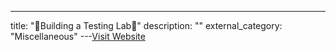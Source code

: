 ---
title: "🔨Building a Testing Lab🔨"
description: ""
external_category: "Miscellaneous"
---[Visit Website](https://github.com/rmusser01/Infosec_Reference/blob/master/Draft/Building_A_Lab.md)

